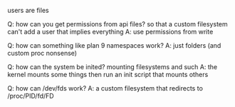 users are files

Q: how can you get permissions from api files? so that a custom filesystem can't add a user that implies everything
A: use permissions from write

Q: how can something like plan 9 namespaces work?
A: just folders (and custom proc nonsense)

Q: how can the system be inited? mounting filesystems and such
A: the kernel mounts some things then run an init script that mounts others

Q: how can /dev/fds work?
A: a custom filesystem that redirects to /proc/PID/fd/FD
